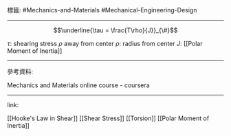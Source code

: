 標籤: #Mechanics-and-Materials #Mechanical-Engineering-Design 

---

$$\underline{\tau = \frac{T\rho}{J}}_{\#}$$

$\tau$: shearing stress $\rho$ away from center
$\rho$: radius from center
$J$: [[Polar Moment of Inertia]]

---

參考資料:

Mechanics and Materials online course - coursera

---

link:

[[Hooke's Law in Shear]]
[[Shear Stress]]
[[Torsion]]
[[Polar Moment of Inertia]]